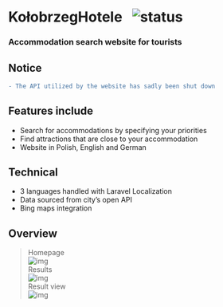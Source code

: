 # KołobrzegHotele &nbsp; <img src="https://img.shields.io/badge/status-finished-green" alt="status">

### Accommodation search website for tourists

## Notice

```diff
- The API utilized by the website has sadly been shut down
```

## Features include

-   Search for accommodations by specifying your priorities
-   Find attractions that are close to your accommodation
-   Website in Polish, English and German

## Technical

-   3 languages handled with Laravel Localization
-   Data sourced from city’s open API
-   Bing maps integration

## Overview

> Homepage<br /><img src="https://user-images.githubusercontent.com/61974579/146548889-77acaa25-aee1-432b-9817-eabde4f58f78.png" alt="img"> <br />
> Results<br /> <img src="https://user-images.githubusercontent.com/61974579/146549746-6a6da0ed-818e-4767-8709-dccd9cf8b8bf.png" alt="img"> <br />
> Result view<br /> <img src="https://user-images.githubusercontent.com/61974579/146550027-31d2b403-e90b-4778-b4c4-5791065fe250.png" alt="img">
